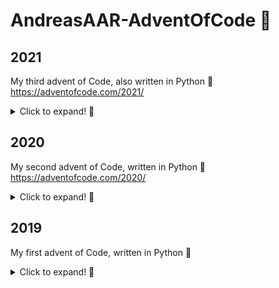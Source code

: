 # AndreasAAR-AdventOfCode 🎅



## 2021
My third advent of Code, also written in Python 🐍 
https://adventofcode.com/2021/
<details>
  <summary>Click to expand! 🐌</summary>
  
- [x] 1  🛥️
- [x] 1.2 🐬 
- [x] 2.1 ☃️
  
</details>

## 2020

My second advent of Code, written in Python 🐍 
https://adventofcode.com/2020/

<details>
  <summary>Click to expand! 🐌</summary>

### OBS! Most of the code was written in a external notebook program
  
  ### Goal = 15 days
  
- [x] 1  🚢
- [x] 1.2 🌴 
- [x] 2.1 ☃️
- [x] 2.2 ❄️
- [x] 3.1 🛷
- [x] 3.2 🌲 
- [x] 4.1 🔎
- [x] 4.2 🔬
- [x] 5.1 ✈️ :ticket:
- [x] 5.2 🛩️ :ticket:
- [x] 6.1 :clipboard:
- [x] 6.2 :chart_with_upwards_trend:



....

- [ ] 24.1
- [ ] 24.2
</details>

## 2019
My first advent of Code, written in Python  🐍
<details>
  <summary>Click to expand! 🐌</summary>
  
### OBS! Most of the code was written in a external notebook program
   ### Goal = 15 days
  
- [x] 1  
- [x] 1.2 
- [x] 2.1 
- [x] 2.2 
- [x] 3.1 
- [x] 3.2  


- [ ] 24.2
</details>


